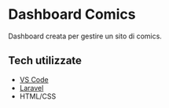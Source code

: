 # Dashboard Comics

Dashboard creata per gestire un sito di comics.

## Tech utilizzate

- [VS Code](https://code.visualstudio.com/)
- [Laravel](https://laravel.com)
- HTML/CSS
